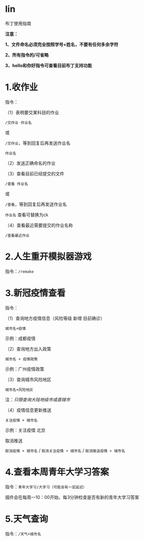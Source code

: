 # lin
布丁使用指南

**注意：**

**1、文件命名必须完全按照学号+姓名，不要有任何多余字符**

**2、所有指令的/可省略**

**3、hello和你好指令可查看目前布丁支持功能**

# 1.收作业

指令：

（1）表明要交某科目的作业

`/交作业 作业名`

或

`/交作业`，等到回复后再发送作业名

`作业名`

（2）发送正确命名的作业

（3）查看目前已经提交的文件

`/查看 作业名`

或

`/查看`，等到回复后再发送作业名

`作业名`
查看可替换为ck

（4）查看最近需要提交的作业名称

`/查看最近作业`




# 2.人生重开模拟器游戏

指令：`/remake`



# 3.新冠疫情查看

指令：

（1）查询地方疫情信息（风险等级 新增 目前确诊）

`城市名+疫情`

示例：成都疫情

（2）查询地方出入政策

`城市名 + 疫情政策`

示例：广州疫情政策

（3）查询城市风险地区

`城市名+风险地区`

注：*只限查询大陆地级市或直辖市*

（4）疫情信息更新推送

`关注疫情 + 城市名`

示例：关注疫情 北京

取消推送

`取消疫情 + 城市名` / `取消关注疫情 + 城市名` / `取消推送疫情 + 城市名`

# 4.查看本周青年大学习答案

指令：`青年大学习/大学习（可能会有一定延迟）`


插件会在每周一10：00开始，每3分钟检查是否有新的青年大学习答案

# 5.天气查询

指令：`/天气+城市名`

